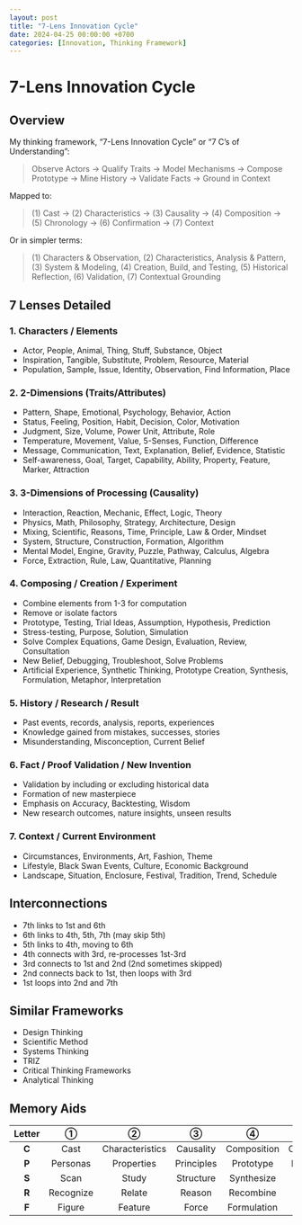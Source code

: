 ```yaml
---
layout: post
title: "7-Lens Innovation Cycle"
date: 2024-04-25 00:00:00 +0700
categories: [Innovation, Thinking Framework]
---
```


# 7-Lens Innovation Cycle

## Overview
My thinking framework, “7-Lens Innovation Cycle” or “7 C’s of Understanding”:

> Observe Actors → Qualify Traits → Model Mechanisms → Compose Prototype → Mine History → Validate Facts → Ground in Context

Mapped to:

> (1) Cast → (2) Characteristics → (3) Causality → (4) Composition → (5) Chronology → (6) Confirmation → (7) Context

Or in simpler terms:

> (1) Characters & Observation, (2) Characteristics, Analysis & Pattern, (3) System & Modeling, (4) Creation, Build, and Testing, (5) Historical Reflection, (6) Validation, (7) Contextual Grounding

## 7 Lenses Detailed

### 1. Characters / Elements
- Actor, People, Animal, Thing, Stuff, Substance, Object
- Inspiration, Tangible, Substitute, Problem, Resource, Material
- Population, Sample, Issue, Identity, Observation, Find Information, Place

### 2. 2-Dimensions (Traits/Attributes)
- Pattern, Shape, Emotional, Psychology, Behavior, Action
- Status, Feeling, Position, Habit, Decision, Color, Motivation
- Judgment, Size, Volume, Power Unit, Attribute, Role
- Temperature, Movement, Value, 5-Senses, Function, Difference
- Message, Communication, Text, Explanation, Belief, Evidence, Statistic
- Self-awareness, Goal, Target, Capability, Ability, Property, Feature, Marker, Attraction

### 3. 3-Dimensions of Processing (Causality)
- Interaction, Reaction, Mechanic, Effect, Logic, Theory
- Physics, Math, Philosophy, Strategy, Architecture, Design
- Mixing, Scientific, Reasons, Time, Principle, Law & Order, Mindset
- System, Structure, Construction, Formation, Algorithm
- Mental Model, Engine, Gravity, Puzzle, Pathway, Calculus, Algebra
- Force, Extraction, Rule, Law, Quantitative, Planning

### 4. Composing / Creation / Experiment
- Combine elements from 1-3 for computation
- Remove or isolate factors
- Prototype, Testing, Trial Ideas, Assumption, Hypothesis, Prediction
- Stress-testing, Purpose, Solution, Simulation
- Solve Complex Equations, Game Design, Evaluation, Review, Consultation
- New Belief, Debugging, Troubleshoot, Solve Problems
- Artificial Experience, Synthetic Thinking, Prototype Creation, Synthesis, Formulation, Metaphor, Interpretation

### 5. History / Research / Result
- Past events, records, analysis, reports, experiences
- Knowledge gained from mistakes, successes, stories
- Misunderstanding, Misconception, Current Belief

### 6. Fact / Proof Validation / New Invention
- Validation by including or excluding historical data
- Formation of new masterpiece
- Emphasis on Accuracy, Backtesting, Wisdom
- New research outcomes, nature insights, unseen results

### 7. Context / Current Environment
- Circumstances, Environments, Art, Fashion, Theme
- Lifestyle, Black Swan Events, Culture, Economic Background
- Landscape, Situation, Enclosure, Festival, Tradition, Trend, Schedule

## Interconnections
- 7th links to 1st and 6th
- 6th links to 4th, 5th, 7th (may skip 5th)
- 5th links to 4th, moving to 6th
- 4th connects with 3rd, re-processes 1st-3rd
- 3rd connects to 1st and 2nd (2nd sometimes skipped)
- 2nd connects back to 1st, then loops with 3rd
- 1st loops into 2nd and 7th

## Similar Frameworks
- Design Thinking
- Scientific Method
- Systems Thinking
- TRIZ
- Critical Thinking Frameworks
- Analytical Thinking

## Memory Aids

| Letter | ① | ② | ③ | ④ | ⑤ | ⑥ | ⑦ |
|:------:|:---:|:---:|:---:|:---:|:---:|:---:|:---:|
| **C** | Cast | Characteristics | Causality | Composition | Chronology | Confirmation | Context |
| **P** | Personas | Properties | Principles | Prototype | Precedent | Proof | Perspective |
| **S** | Scan | Study | Structure | Synthesize | Story | Substantiate | Situation |
| **R** | Recognize | Relate | Reason | Recombine | Recall | Ratify | Reality |
| **F** | Figure | Feature | Force | Formulation | Footprint | Fact-Check | Framework |
